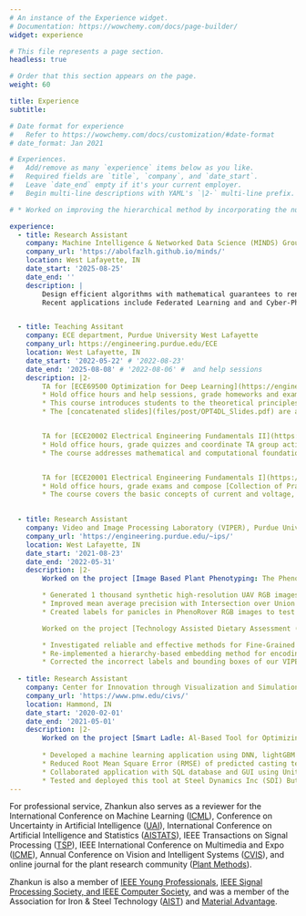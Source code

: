 ```yaml
---
# An instance of the Experience widget.
# Documentation: https://wowchemy.com/docs/page-builder/
widget: experience

# This file represents a page section.
headless: true

# Order that this section appears on the page.
weight: 60

title: Experience
subtitle:

# Date format for experience
#   Refer to https://wowchemy.com/docs/customization/#date-format
# date_format: Jan 2021

# Experiences.
#   Add/remove as many `experience` items below as you like.
#   Required fields are `title`, `company`, and `date_start`.
#   Leave `date_end` empty if it's your current employer.
#   Begin multi-line descriptions with YAML's `|2-` multi-line prefix.

# * Worked on improving the hierarchical method by incorporating the nutrient and visual information of food

experience:
  - title: Research Assistant
    company: Machine Intelligence & Networked Data Science (MINDS) Group, Purdue University West Lafayette
    company_url: 'https://abolfazlh.github.io/minds/'
    location: West Lafayette, IN
    date_start: '2025-08-25'
    date_end: ''
    description: |
        Design efficient algorithms with mathematical guarantees to render practical deployment of learning-based systems possible under a variety of considerations such as limited resources, robustness, and adversarial behaviors. 
        Recent applications include Federated Learning and and Cyber-Physical Systems, see [Mission of the project](https://sites.google.com/view/nsf-ccpls/home) for more information.


  - title: Teaching Assitant
    company: ECE department, Purdue University West Lafayette
    company_url: https://engineering.purdue.edu/ECE
    location: West Lafayette, IN
    date_start: '2022-05-22' # '2022-08-23'
    date_end: '2025-08-08' # '2022-08-06' #  and help sessions
    description: |2-
        TA for [ECE69500 Optimization for Deep Learning](https://engineering.purdue.edu/ECE/Academics/Undergraduates/UGO/CourseInfo/courseInfo?courseid=818) (Fall 2022)
        * Hold office hours and help sessions, grade homeworks and exams
        * This course introduces students to the theoretical principles behind stochastic, gradient-based algorithms for DL as well as practical considerations such as adaptivity, generalization, distributed learning, and non-convex loss surfaces typically present in modern DL problems
        * The [concatenated slides](files/post/OPT4DL_Slides.pdf) are available or download and public use under [CC BY-NC-SA license](https://creativecommons.org/licenses/by-nc-sa/4.0/legalcode)


        TA for [ECE20002 Electrical Engineering Fundamentals II](https://engineering.purdue.edu/ECE/Academics/Undergraduates/UGO/CourseInfo/courseInfo?courseid=725) (Fall 2023, 2024; Spring 2023,2024,2025; Summer 2023,2024,2025)
        * Hold office hours, grade quizzes and coordinate TA group activities
        * The course addresses mathematical and computational foundations of circuit analysis (differential equations, Laplace Transform techniques) with a focus on application to linear circuits having variable behavior as a function of frequency, with emphasis on filtering


        TA for [ECE20001 Electrical Engineering Fundamentals I](https://engineering.purdue.edu/ECE/Academics/Undergraduates/UGO/CourseInfo/courseInfo/UGO?courseid=716) (Summer 2022)
        * Hold office hours, grade exams and compose [Collection of Practice Problems](files/post/ECE_20001_Collection_of_Practice_Problems.pdf) of homeworks
        * The course covers the basic concepts of current and voltage, devices, theorems, and applications of direct-current (DC), 1st order, alternating-current (AC) and basic electronic components including diodes and transistors

    
  - title: Research Assistant
    company: Video and Image Processing Laboratory (VIPER), Purdue University West Lafayette
    company_url: 'https://engineering.purdue.edu/~ips/'
    location: West Lafayette, IN
    date_start: '2021-08-23'
    date_end: '2022-05-31'
    description: |2-
        Worked on the project [Image Based Plant Phenotyping: The PhenoSorg Project](https://engineering.purdue.edu/~sorghum/)

        * Generated 1 thousand synthetic high-resolution UAV RGB images with panicle labels by using image-to-image translation GANs with a ground truth dataset of 400 real UAV RGB images
        * Improved mean average precision with Intersection over Union from 0.5 to 0.95 (mAP[.5, .95]) for panicle detection task from 72\% to 79\%, and reduced Mean Absolute Percent Error (MAPE) for panicle counting task from 11.6\% to 7.2\%
        * Created labels for panicles in PhenoRover RGB images to test our approach on PhenoRover data

        Worked on the project [Technology Assisted Dietary Assessment (TADA)](http://tadaproject.org/)

        * Investigated reliable and effective methods for Fine-Grained Visual Classification (FGVC)
        * Re-implemented a hierarchy-based embedding method for encoding of categories to decrease average hierarchical distance at top 1 by 3\%, and that at top 5 by 10\% on our [VIPER-FoodNet](https://lorenz.ecn.purdue.edu/~vfn/) dataset with 82 food categories, 15 thousand images
        * Corrected the incorrect labels and bounding boxes of our VIPER-FoodNet dataset
  
  - title: Research Assistant
    company: Center for Innovation through Visualization and Simulation (CIVS), Purdue University Northwest
    company_url: 'https://www.pnw.edu/civs/'
    location: Hammond, IN
    date_start: '2020-02-01'
    date_end: '2021-05-01'
    description: |2-
        Worked on the project [Smart Ladle: Al-Based Tool for Optimizing Casting Temperature](https://www.pnw.edu/civs/2021/05/18/civs-presented-smart-ladle-at-aist-digital-transformation-forum-2021/)
  
        * Developed a machine learning application using DNN, lightGBM to provide steel casting temperature predictions
        * Reduced Root Mean Square Error (RMSE) of predicted casting temperature to 3 degrees Fahrenheit
        * Collaborated application with SQL database and GUI using Unity (C\#) to display predictions and parameters
        * Tested and deployed this tool at Steel Dynamics Inc (SDI) Butler Division, awarded [AIST 2022 Hunt-Kelly Outstanding Paper Award -- third place (AIME)](https://www.pnw.edu/civs/2022/03/17/smart-ladle-won-aist-hunt-kelly-outstanding-paper-award/) and [AIST 2021 Digitalization Applications Technology Best Paper Award](https://www.pnw.edu/civs/2020/12/01/civs-paper-selected-for-2021-aistech-best-paper-award/)
---
```

For professional service, Zhankun also serves as a reviewer for the International Conference on Machine Learning ([ICML](https://icml.cc/Conferences/2025)), Conference on Uncertainty in Artificial Intelligence ([UAI](https://www.auai.org/uai2025/)), International Conference on Artificial Intelligence and Statistics ([AISTATS](https://2022.ieeeicme.org/)), 
IEEE Transactions on Signal Processing ([TSP](https://ieeexplore.ieee.org/xpl/RecentIssue.jsp?punumber=78)), IEEE International Conference on Multimedia and Expo ([ICME](https://2022.ieeeicme.org/)), Annual Conference on Vision and Intelligent Systems ([CVIS](https://uwcvis.github.io/cvis2021/)), and online journal for the plant research community ([Plant Methods](https://plantmethods.biomedcentral.com/)).
 
Zhankun is also a member of [IEEE Young Professionals](https://yp.ieee.org/), [IEEE Signal Processing Society, and IEEE Computer Society](https://signalprocessingsociety.org/), and was a member of the Association for Iron & Steel Technology ([AIST](https://www.aist.org/)) and [Material Advantage](https://materialadvantage.org/).
